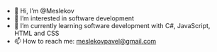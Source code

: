 - 👋 Hi, I’m @Meslekov
- 👀 I’m interested in software development
- 🌱 I’m currently learning software development with C#, JavaScript, HTML and CSS
- 📫 How to reach me: meslekovpavel@gmail.com

<!---
Meslekov/Meslekov is a ✨ special ✨ repository because its `README.md` (this file) appears on your GitHub profile.
You can click the Preview link to take a look at your changes.
--->
